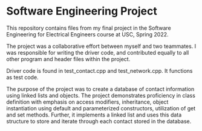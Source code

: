 # Software Engineering Project

This repository contains files from my final project in the Software Engineering for Electrical Engineers course at USC, Spring 2022.

The project was a collaborative effort between myself and two teammates. I was responsible for writing the driver code, and 
contributed equally to all other program and header files within the project.

Driver code is found in test_contact.cpp and test_network.cpp. It functions as test code.

The purpose of the project was to create a database of contact information using linked lists and objects. The project 
demonstrates proficiency in class definition with emphasis on access modifiers, inheritance, object instantiation using default and parameterized constructors, 
utilization of get and set methods. Further, it implements a linked list and uses this data structure to store and iterate through
each contact stored in the database.

